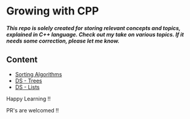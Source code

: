 # Growing with CPP

#### ***This repo is solely created for storing relevant concepts and topics, explained in C++ language. Check out my take on various topics. If it needs some correction, please let me know.***

## Content
- [Sorting Algorithms](./sorting_algorithms)
- [DS - Trees](./trees)
- [DS - Lists](./lists)

Happy Learning !!

PR's are welcomed !!

